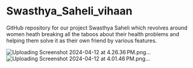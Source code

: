 # Swasthya_Saheli_vihaan
GitHub repository for our project Swasthya Saheli which revolves around women heath breaking all the taboos about their health problems and helping them solve it as their own friend by various features.

![Uploading Screenshot 2024-04-12 at 4.26.36 PM.png…]()
![Uploading Screenshot 2024-04-12 at 4.01.46 PM.png…]()
